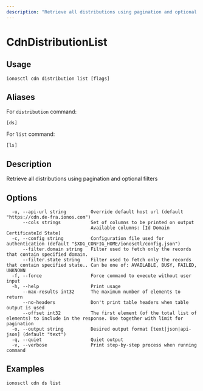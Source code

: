 ```yaml
---
description: "Retrieve all distributions using pagination and optional filters"
---
```


# CdnDistributionList

## Usage

```text
ionosctl cdn distribution list [flags]
```

## Aliases

For `distribution` command:

```text
[ds]
```

For `list` command:

```text
[ls]
```

## Description

Retrieve all distributions using pagination and optional filters

## Options

```text
  -u, --api-url string         Override default host url (default "https://cdn.de-fra.ionos.com")
      --cols strings           Set of columns to be printed on output 
                               Available columns: [Id Domain CertificateId State]
  -c, --config string          Configuration file used for authentication (default "$XDG_CONFIG_HOME/ionosctl/config.json")
      --filter.domain string   Filter used to fetch only the records that contain specified domain.
      --filter.state string    Filter used to fetch only the records that contain specified state.. Can be one of: AVAILABLE, BUSY, FAILED, UNKNOWN
  -f, --force                  Force command to execute without user input
  -h, --help                   Print usage
      --max-results int32      The maximum number of elements to return
      --no-headers             Don't print table headers when table output is used
      --offset int32           The first element (of the total list of elements) to include in the response. Use together with limit for pagination
  -o, --output string          Desired output format [text|json|api-json] (default "text")
  -q, --quiet                  Quiet output
  -v, --verbose                Print step-by-step process when running command
```

## Examples

```text
ionosctl cdn ds list
```


